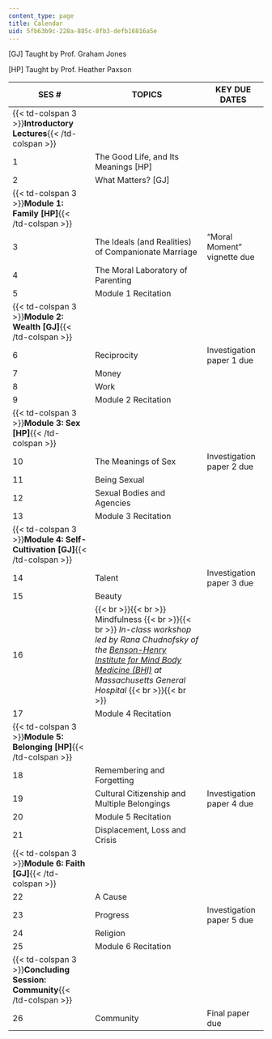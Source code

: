 ```yaml
---
content_type: page
title: Calendar
uid: 5fb63b9c-228a-885c-8fb3-defb16816a5e
---
```


\[GJ\] Taught by Prof. Graham Jones

\[HP\] Taught by Prof. Heather Paxson

| SES # | TOPICS | KEY DUE DATES |
| --- | --- | --- |
| {{< td-colspan 3 >}}**Introductory Lectures**{{< /td-colspan >}} |||
| 1 | The Good Life, and Its Meanings \[HP\] | &nbsp; |
| 2 | What Matters? \[GJ\] | &nbsp; |
| {{< td-colspan 3 >}}**Module 1: Family \[HP\]**{{< /td-colspan >}} |||
| 3 | The Ideals (and Realities) of Companionate Marriage | “Moral Moment” vignette due |
| 4 | The Moral Laboratory of Parenting | &nbsp; |
| 5 | Module 1 Recitation | &nbsp; |
| {{< td-colspan 3 >}}**Module 2: Wealth \[GJ\]**{{< /td-colspan >}} |||
| 6 | Reciprocity | Investigation paper 1 due |
| 7 | Money | &nbsp; |
| 8 | Work | &nbsp; |
| 9 | Module 2 Recitation | &nbsp; |
| {{< td-colspan 3 >}}**Module 3: Sex \[HP\]**{{< /td-colspan >}} |||
| 10 | The Meanings of Sex | Investigation paper 2 due |
| 11 | Being Sexual | &nbsp; |
| 12 | Sexual Bodies and Agencies | &nbsp; |
| 13 | Module 3 Recitation | &nbsp; |
| {{< td-colspan 3 >}}**Module 4: Self-Cultivation \[GJ\]**{{< /td-colspan >}} |||
| 14 | Talent | Investigation paper 3 due |
| 15 | Beauty | &nbsp; |
| 16 |  {{< br >}}{{< br >}} Mindfulness {{< br >}}{{< br >}} _In-class workshop led by Rana Chudnofsky of the [Benson-Henry Institute for Mind Body Medicine (BHI)](https://www.bensonhenryinstitute.org/) at Massachusetts General Hospital_ {{< br >}}{{< br >}}  | &nbsp; |
| 17 | Module 4 Recitation | &nbsp; |
| {{< td-colspan 3 >}}**Module 5: Belonging \[HP\]**{{< /td-colspan >}} |||
| 18 | Remembering and Forgetting | &nbsp; |
| 19 | Cultural Citizenship and Multiple Belongings | Investigation paper 4 due |
| 20 | Module 5 Recitation | &nbsp; |
| 21 | Displacement, Loss and Crisis | &nbsp; |
| {{< td-colspan 3 >}}**Module 6: Faith \[GJ\]**{{< /td-colspan >}} |||
| 22 | A Cause | &nbsp; |
| 23 | Progress | Investigation paper 5 due |
| 24 | Religion | &nbsp; |
| 25 | Module 6 Recitation | &nbsp; |
| {{< td-colspan 3 >}}**Concluding Session: Community**{{< /td-colspan >}} |||
| 26 | Community | Final paper due